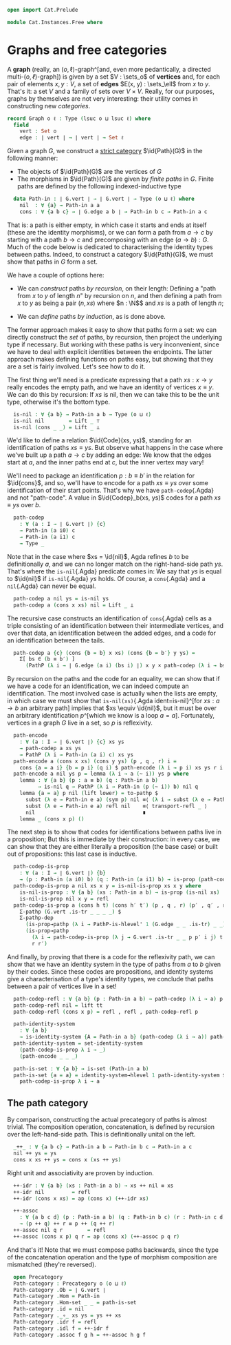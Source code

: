 ```agda
open import Cat.Prelude

module Cat.Instances.Free where
```

# Graphs and free categories

A **graph** (really, an $(o, \ell)$-graph^[and, even more pedantically,
a directed multi-$(o, ℓ)$-graph]) is given by a set $V : \sets_o$ of
**vertices** and, for each pair of elements $x, y : V$, a set of
**edges** $E(x, y) : \sets_\ell$ from $x$ to $y$. That's it: a set $V$
and a family of sets over $V \times V$. Really, for our purposes, graphs
by themselves are not very interesting: their utility comes in
constructing new _categories_.

```agda
record Graph o ℓ : Type (lsuc o ⊔ lsuc ℓ) where
  field
    vert : Set o
    edge : ∣ vert ∣ → ∣ vert ∣ → Set ℓ
```

Given a graph $G$, we construct a [strict category] $\id{Path}(G)$ in
the following manner:

- The objects of $\id{Path}(G)$ are the vertices of $G$
- The morphisms in $\id{Path}(G)$ are given by _finite paths_ in $G$.
Finite paths are defined by the following indexed-inductive type

[strict category]: Cat.Instances.StrictCat.html

<!--
```agda
module _ {o ℓ} (G : Graph o ℓ) where
  private module G = Graph G
```
-->

```agda
  data Path-in : ∣ G.vert ∣ → ∣ G.vert ∣ → Type (o ⊔ ℓ) where
    nil  : ∀ {a} → Path-in a a
    cons : ∀ {a b c} → ∣ G.edge a b ∣ → Path-in b c → Path-in a c
```

That is: a path is either empty, in which case it starts and ends at
itself (these are the identity morphisms), or we can form a path from $a
\to c$ by starting with a path $b \to c$ and precomposing with an edge
$(a \to b) : G$. Much of the code below is dedicated to characterising
the identity types between paths. Indeed, to construct a category
$\id{Path}(G)$, we must show that paths in $G$ form a set.

We have a couple of options here:

- We can _construct_ paths _by recursion_, on their length: Defining a
"path from $x$ to $y$ of length $n$" by recursion on $n$, and then
defining a path from $x$ to $y$ as being a pair $(n, xs)$ where $n :
\N$$ and $xs$ is a path of length $n$;

- We can _define_ paths _by induction_, as is done above.

The former approach makes it easy to show that paths form a set: we can
directly construct the _set_ of paths, by recursion, then project the
underlying type if necessary. But working with these paths is very
inconvenient, since we have to deal with explicit identities between the
endpoints. The latter approach makes defining functions on paths easy,
but showing that they are a set is fairly involved. Let's see how to do
it.

The first thing we'll need is a predicate expressing that a path $xs : x
\to y$ really encodes the empty path, and we have an identity of
vertices $x \equiv y$. We can do this by recursion: If $xs$ is nil, then
we can take this to be the unit type, otherwise it's the bottom type.

```agda
  is-nil : ∀ {a b} → Path-in a b → Type (o ⊔ ℓ)
  is-nil nil        = Lift _ ⊤
  is-nil (cons _ _) = Lift _ ⊥
```

We'd like to define a relation $\id{Code}(xs, ys)$, standing for an
identification of paths $xs \equiv ys$. But observe what happens in the
case where we've built up a path $a \to c$ by adding an edge: We know
that the edges start at $a$, and the inner paths end at $c$, but the
inner vertex may vary!

We'll need to package an identification $p : b \equiv b'$ in the
relation for $\id{cons}$, and so, we'll have to encode for a path $xs
\equiv ys$ _over_ some identification of their start points. That's why
we have `path-codep`{.Agda} and not "path-code". A value in
$\id{Codep}_b(xs, ys)$ codes for a path $xs \equiv ys$ over $b$.

```agda
  path-codep
    : ∀ (a : I → ∣ G.vert ∣) {c}
    → Path-in (a i0) c
    → Path-in (a i1) c
    → Type _
```

Note that in the case where $xs = \id{nil}$, Agda refines $b$ to be
definitionally $a$, and we can no longer match on the right-hand-side
path $ys$. That's where the `is-nil`{.Agda} predicate comes in: We say
that $ys$ is equal to $\id{nil}$ if `is-nil`{.Agda} $ys$ holds. Of
course, a `cons`{.Agda} and a `nil`{.Agda} can never be equal.

```agda
  path-codep a nil ys = is-nil ys
  path-codep a (cons x xs) nil = Lift _ ⊥
```

The recursive case constructs an identification of `cons`{.Agda} cells
as a triple consisting of an identification between their intermediate
vertices, and over that data, an identification between the added edges,
and a code for an identification between the tails.

```agda
  path-codep a {c} (cons {b = b} x xs) (cons {b = b′} y ys) =
    Σ[ bs ∈ (b ≡ b′) ]
      (PathP (λ i → ∣ G.edge (a i) (bs i) ∣) x y × path-codep (λ i → bs i) xs ys)
```

By recursion on the paths and the code for an equality, we can show that
if we have a code for an identification, we can indeed compute an
identification. The most involved case is actually when the lists are
empty, in which case we must show that `is-nil(xs)`{.Agda
ident=is-nil}^[for $xs : a \to b$ an arbitrary path] implies that $xs
\equiv \id{nil}$, but it must be over an arbitrary identification
$p$^[which we know is a loop $a = a$]. Fortunately, vertices in a graph
$G$ live in a set, so $p$ is reflexivity.

```agda
  path-encode
    : ∀ (a : I → ∣ G.vert ∣) {c} xs ys
    → path-codep a xs ys
    → PathP (λ i → Path-in (a i) c) xs ys
  path-encode a (cons x xs) (cons y ys) (p , q , r) i =
    cons {a = a i} {b = p i} (q i) $ path-encode (λ i → p i) xs ys r i
  path-encode a nil ys p = lemma (λ i → a (~ i)) ys p where
    lemma : ∀ {a b} (p : a ≡ b) (q : Path-in a b)
          → is-nil q → PathP (λ i → Path-in (p (~ i)) b) nil q
    lemma {a = a} p nil (lift lower) = to-pathp $
      subst (λ e → Path-in e a) (sym p) nil ≡⟨ (λ i → subst (λ e → Path-in e a) (G.vert .is-tr a a (sym p) refl i) nil) ⟩
      subst (λ e → Path-in e a) refl nil    ≡⟨ transport-refl _ ⟩
      nil                                   ∎
    lemma _ (cons x p) ()
```

The next step is to show that codes for identifications between paths
live in a proposition; But this is immediate by their construction: in
every case, we can show that they are either literally a proposition
(the base case) or built out of propositions: this last case is
inductive.

```agda
  path-codep-is-prop
    : ∀ (a : I → ∣ G.vert ∣) {b}
    → (p : Path-in (a i0) b) (q : Path-in (a i1) b) → is-prop (path-codep a p q)
  path-codep-is-prop a nil xs x y = is-nil-is-prop xs x y where
    is-nil-is-prop : ∀ {a b} (xs : Path-in a b) → is-prop (is-nil xs)
    is-nil-is-prop nil x y = refl
  path-codep-is-prop a (cons h t) (cons h′ t′) (p , q , r) (p′ , q′ , r′) =
    Σ-pathp (G.vert .is-tr _ _ _ _) $
    Σ-pathp-dep
      (is-prop→pathp (λ i → PathP-is-hlevel' 1 (G.edge _ _ .is-tr) _ _) q q′)
      (is-prop→pathp
        (λ i → path-codep-is-prop (λ j → G.vert .is-tr _ _ p p′ i j) t t′)
        r r′)
```

And finally, by proving that there is a code for the reflexivity path,
we can show that we have an identity system in the type of paths from
$a$ to $b$ given by their codes. Since these codes are propositions, and
identity systems give a characterisation of a type's identity types, we
conclude that paths between a pair of vertices live in a set!

```agda
  path-codep-refl : ∀ {a b} (p : Path-in a b) → path-codep (λ i → a) p p
  path-codep-refl nil = lift tt
  path-codep-refl (cons x p) = refl , refl , path-codep-refl p

  path-identity-system
    : ∀ {a b}
    → is-identity-system {A = Path-in a b} (path-codep (λ i → a)) path-codep-refl
  path-identity-system = set-identity-system
    (path-codep-is-prop λ i → _)
    (path-encode _ _ _)

  path-is-set : ∀ {a b} → is-set (Path-in a b)
  path-is-set {a = a} = identity-system→hlevel 1 path-identity-system $
    path-codep-is-prop λ i → a
```

## The path category

By comparison, constructing the actual precategory of paths is almost
trivial. The composition operation, concatenation, is defined by
recursion over the left-hand-side path. This is definitionally unital on
the left.

```agda
  _++_ : ∀ {a b c} → Path-in a b → Path-in b c → Path-in a c
  nil ++ ys = ys
  cons x xs ++ ys = cons x (xs ++ ys)
```

Right unit and associativity are proven by induction.

```agda
  ++-idr : ∀ {a b} (xs : Path-in a b) → xs ++ nil ≡ xs
  ++-idr nil         = refl
  ++-idr (cons x xs) = ap (cons x) (++-idr xs)

  ++-assoc
    : ∀ {a b c d} (p : Path-in a b) (q : Path-in b c) (r : Path-in c d)
    → (p ++ q) ++ r ≡ p ++ (q ++ r)
  ++-assoc nil q r        = refl
  ++-assoc (cons x p) q r = ap (cons x) (++-assoc p q r)
```

And that's it! Note that we must compose paths backwards, since the type
of the concatenation operation and the type of morphism composition are
mismatched (they're reversed).

```agda
  open Precategory
  Path-category : Precategory o (o ⊔ ℓ)
  Path-category .Ob = ∣ G.vert ∣
  Path-category .Hom = Path-in
  Path-category .Hom-set _ _ = path-is-set
  Path-category .id = nil
  Path-category ._∘_ xs ys = ys ++ xs
  Path-category .idr f = refl
  Path-category .idl f = ++-idr f
  Path-category .assoc f g h = ++-assoc h g f
```
